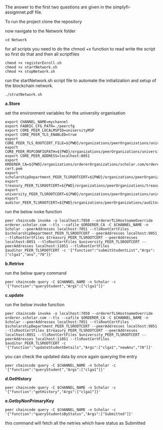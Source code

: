 The answer to the first two questions are given in the simplyfi-assigmnet.pdf file.

To run the project clone the repository

now navigate to the Network folder

```
cd Network
```

for all scripts you need to do the chmod +x function to read write the script so first do that and then all scriptfiles

```
chmod +x registerEnroll.sh
chmod +x startNetwork.sh
chmod +x stopNetwork.sh
```
run the startNetwork.sh script file to automate the initialization and setup of the blockchain network.

```
./stratNetwork.sh
```
**a.Store**

set the environment variables for the university organisation

```
export CHANNEL_NAME=mychannel
export FABRIC_CFG_PATH=./peercfg
export CORE_PEER_LOCALMSPID=universityMSP
export CORE_PEER_TLS_ENABLED=true
export CORE_PEER_TLS_ROOTCERT_FILE=${PWD}/organizations/peerOrganizations/university.scholar.com/peers/peer0.university.scholar.com/tls/ca.crt
export CORE_PEER_MSPCONFIGPATH=${PWD}/organizations/peerOrganizations/university.scholar.com/users/Admin@university.scholar.com/msp
export CORE_PEER_ADDRESS=localhost:8051
export ORDERER_CA=${PWD}/organizations/ordererOrganizations/scholar.com/orderers/orderer.scholar.com/msp/tlscacerts/tlsca.scholar.com-cert.pem
export scholarshipDepartment_PEER_TLSROOTCERT=${PWD}/organizations/peerOrganizations/scholarshipDepartment.scholar.com/peers/peer0.scholarshipDepartment.scholar.com/tls/ca.crt
export treasury_PEER_TLSROOTCERT=${PWD}/organizations/peerOrganizations/treasury.scholar.com/peers/peer0.treasury.scholar.com/tls/ca.crt
export university_PEER_TLSROOTCERT=${PWD}/organizations/peerOrganizations/university.scholar.com/peers/peer0.university.scholar.com/tls/ca.crt
export auditor_PEER_TLSROOTCERT=${PWD}/organizations/peerOrganizations/auditor.scholar.com/peers/peer0.auditor.scholar.com/tls/ca.crt
```

run the below ivoke function

```
peer chaincode invoke -o localhost:7050 --ordererTLSHostnameOverride orderer.scholar.com --tls --cafile $ORDERER_CA -C $CHANNEL_NAME -n Scholar --peerAddresses localhost:7051 --tlsRootCertFiles $scholarshipDepartment_PEER_TLSROOTCERT --peerAddresses localhost:9051 --tlsRootCertFiles $treasury_PEER_TLSROOTCERT --peerAddresses localhost:8051 --tlsRootCertFiles $university_PEER_TLSROOTCERT --peerAddresses localhost:11051 --tlsRootCertFiles $auditor_PEER_TLSROOTCERT -c '{"function":"submitStudentList","Args":["clga1","anu","78"]}'
```
**b.Retrive**

run the below query command

```
peer chaincode query -C $CHANNEL_NAME -n Scholar -c '{"function":"queryStudent","Args":["clga1"]}'
```

**c.update**

run the below invoke function

```
peer chaincode invoke -o localhost:7050 --ordererTLSHostnameOverride orderer.scholar.com --tls --cafile $ORDERER_CA -C $CHANNEL_NAME -n Scholar --peerAddresses localhost:7051 --tlsRootCertFiles $scholarshipDepartment_PEER_TLSROOTCERT --peerAddresses localhost:9051 --tlsRootCertFiles $treasury_PEER_TLSROOTCERT --peerAddresses localhost:8051 --tlsRootCertFiles $university_PEER_TLSROOTCERT --peerAddresses localhost:11051 --tlsRootCertFiles $auditor_PEER_TLSROOTCERT -c '{"function":"updateStudentDetails","Args":["clga1","newAnu","78"]}'
```

you can check the updated data by once again querying the entry

```
peer chaincode query -C $CHANNEL_NAME -n Scholar -c '{"function":"queryStudent","Args":["clga1"]}'
```

**d.GetHistory**

```
peer chaincode query -C $CHANNEL_NAME -n Scholar -c '{"function":"getHistory","Args":["clga1"]}'
```
**e.GetbyNonPrimaryKey**

```
peer chaincode query -C $CHANNEL_NAME -n Scholar -c '{"function":"queryStudentsByStatus","Args":["Submitted"]}'
```
this command will fetch all the netries which have status as Submitted



